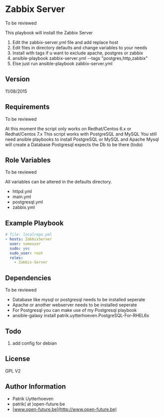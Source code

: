 Zabbix Server
=============
To be reviewed

This playbook will install the Zabbix Server

1. Edit the zabbix-server.yml file and add replace host
2. Edit files in directory defaults and change variables to your needs
3. Install with tags if u want to exclude apache, postgres or zabbix
4. ansible-playbook zabbix-server.yml --tags "postgres,http,zabbix"
5. Else just run ansible-playbook zabbix-server.yml

Version
-------
11/08/2015


Requirements
------------
To be reviewed

At this moment the script only works on Redhat/Centos 6.x or Redhat/Centos 7.x
This script works with PostgreSQL and MySQL
You still need ansible playbooks to install PostgreSQL or MySQL and Apache
Mysql will create a Database Postgresql expects the Db to be there (todo)

Role Variables
--------------

To be reviewed

All variables can be altered in the defaults directory.

* httpd.yml
* main.yml
* postgresql.yml
* zabbix.yml

Example Playbook
-------------------------
```yaml
# file: localrepo.yml
- hosts: ZabbixServer
  user: someuser
  sudo: yes
  sudo_user: root
  roles:
    - Zabbix-Server
```

Dependencies
------------
To be reviewed

* Database like mysql or postgresql needs to be installed seperate
* Apache or another webserver needs to be installed seperate
* For Postgresql you can make use of my Postgresql playbook
* ansible-galaxy install patrik.uytterhoeven.PostgreSQL-For-RHEL6x

Todo
----
1. add config for debian

License
-------

GPL V2

Author Information
------------------

* Patrik Uytterhoeven
* patrik( at )open-future.be
* [www.open-future.be](http://www.open-future.be)
